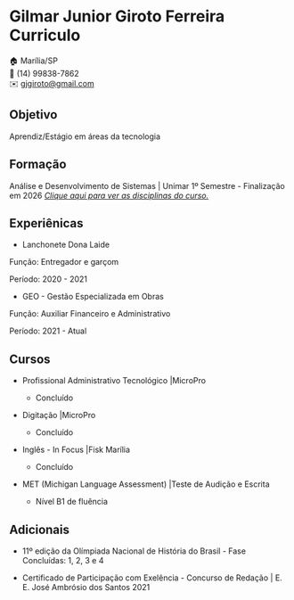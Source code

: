 # Gilmar Junior Giroto Ferreira Curriculo

:house: Marília/SP <br>
:iphone: (14) 99838-7862 <br>
:envelope: gjgiroto@gmail.com

## Objetivo
Aprendiz/Estágio em áreas da tecnologia  

## Formação 
Análise e Desenvolvimento de Sistemas | Unimar
1º Semestre - Finalização em 2026
[_Clique aqui para ver as disciplinas do curso._](https://oficial.unimar.br/cursos/analise-e-desenvolvimento-de-sistemas/)

## Experiênicas
* Lanchonete Dona Laide

Função: Entregador e garçom

Período: 2020 - 2021

* GEO - Gestão Especializada em Obras 

Função: Auxiliar Financeiro e Administrativo 

Período: 2021 - Atual

## Cursos
* Profissional Administrativo Tecnológico |MicroPro
    - Concluído

* Digitação |MicroPro
    - Concluído 

* Inglês - In Focus |Fisk Marília
    - Concluído

* MET (Michigan Language Assessment) |Teste de Audição e Escrita 

    - Nível B1 de fluência

## Adicionais
* 11º edição da Olímpiada Nacional de História do Brasil - Fase Concluídas: 1, 2, 3 e 4

* Certificado de Participação com Exelência - Concurso de Redação | E. E. José Ambrósio dos Santos 2021









